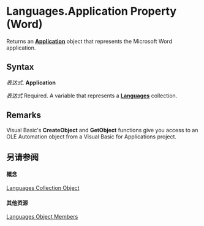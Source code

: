 
# Languages.Application Property (Word)

Returns an  **[Application](d1cf6f8f-4e88-bf01-93b4-90a83f79cb44.md)** object that represents the Microsoft Word application.


## Syntax

 _表达式_. **Application**

 _表达式_ Required. A variable that represents a **[Languages](e3b1d3f3-de1b-d2fe-962f-5a589842d1b0.md)** collection.


## Remarks

Visual Basic's  **CreateObject** and **GetObject** functions give you access to an OLE Automation object from a Visual Basic for Applications project.


## 另请参阅


#### 概念


[Languages Collection Object](e3b1d3f3-de1b-d2fe-962f-5a589842d1b0.md)
#### 其他资源


[Languages Object Members](http://msdn.microsoft.com/library/f638245c-ca4c-5d4b-f118-d3c15f6ecd0e%28Office.15%29.aspx)